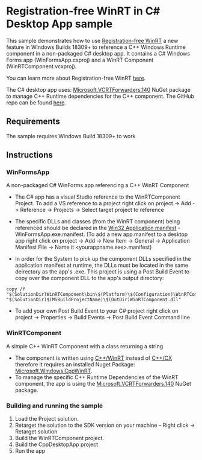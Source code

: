 # Registration-free WinRT in C# Desktop App sample

This sample demonstrates how to use [Registration-free WinRT](https://aka.ms/regfreewinrtblog) a new feature in Windows Builds 18309+ to reference a C++ Windows Runtime component in a non-packaged C# desktop app. It contains a C# Windows Forms app (WinFormsApp.csproj) and a WinRT Component (WinRTComponent.vcxproj).

You can learn more about Registration-free WinRT [here](https://aka.ms/regfreewinrtblog).

The C# desktop app uses:
[Microsoft.VCRTForwarders.140](https://aka.ms/vcrtfwdnuget) NuGet package to manage C++ Runtime dependencies for the C++ component. The GitHub repo can be found [here](https://aka.ms/vcrtfwdgit).

## Requirements

The sample requires Windows Build 18309+ to work

## Instructions

### WinFormsApp

A non-packaged C# WinForms app referencing a C++ WinRT Component

* The C# app has a visual Studio reference to the WinRTComponent Project. To add a VS reference to a project right click on project -> Add -> Reference -> Projects -> Select target project to reference

* The specific DLLs and classes (from the WinRT component) being referenced should be declared in the [Win32 Application manifest](https://docs.microsoft.com/en-us/windows/desktop/SbsCs/application-manifests) - WinFormsApp.exe.manifest.
(To add a new app.manifest to a desktop app right click on project -> Add -> New Item -> General -> Application Manifest File -> Name it <yourappname.exe>.manifest) 

* In order for the System to pick up the component DLLs specified in the application manifest at runtime, the DLLs must be located in the same deirectory as the app's .exe. This project is using a Post Build Event to copy over the component DLL to the app's output directory:

````
copy /Y "$(SolutionDir)WinRTComponent\bin\$(Platform)\$(Configuration)\WinRTComponent.dll"  "$(SolutionDir)$(MSBuildProjectName)\$(OutDir)WinRTComponent.dll" 

````
* To add your own Post Build Event to your C# project right click on project -> Properties -> Build Events -> Post Build Event Command line

### WinRTComponent

A simple C++ WinRT Component with a class returning a string

* The component is written using [C++/WinRT](https://docs.microsoft.com/en-us/windows/uwp/cpp-and-winrt-apis/intro-to-using-cpp-with-winrt) instead of [C++/CX](https://docs.microsoft.com/en-us/cpp/cppcx/visual-c-language-reference-c-cx?view=vs-2017) therefore it requires an installed Nuget Package: [Microsoft.Windows.CppWinRT](https://www.nuget.org/packages/Microsoft.Windows.CppWinRT/).
* To manage the specific C++ Runtime Dependencies of the WinRT component, the app is using the [Microsoft.VCRTForwarders.140](https://aka.ms/vcrtfwdnuget) NuGet package.

### Building and running the sample

1. Load the Project solution.
2. Retarget the solution to the SDK version on your machine – Right click -> Retarget solution
3. Build the WinRTComponent project.
4. Build the CppDesktopApp project
5. Run the app


